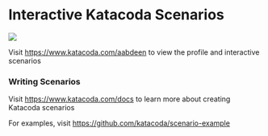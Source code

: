 # Interactive Katacoda Scenarios

[![](http://shields.katacoda.com/katacoda/aabdeen/count.svg)](https://www.katacoda.com/aabdeen "Get your profile on Katacoda.com")

Visit https://www.katacoda.com/aabdeen to view the profile and interactive scenarios

### Writing Scenarios
Visit https://www.katacoda.com/docs to learn more about creating Katacoda scenarios

For examples, visit https://github.com/katacoda/scenario-example

